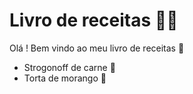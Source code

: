 # Livro de receitas :man_cook:

Olá ! Bem vindo ao meu livro de receitas :wave:

* Strogonoff de carne :meat_on_bone:
* Torta de morango :strawberry: